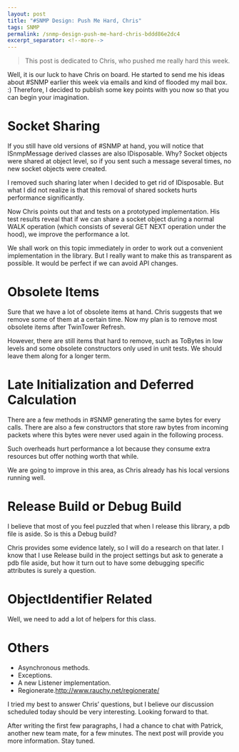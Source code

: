 ```yaml
---
layout: post
title: "#SNMP Design: Push Me Hard, Chris"
tags: SNMP
permalink: /snmp-design-push-me-hard-chris-bddd86e2dc4
excerpt_separator: <!--more-->
---
```

> This post is dedicated to Chris, who pushed me really hard this week.

Well, it is our luck to have Chris on board. He started to send me his ideas about #SNMP earlier this week via emails and kind of flooded my mail box. :) Therefore, I decided to publish some key points with you now so that you can begin your imagination.
<!--more-->

# Socket Sharing
If you still have old versions of #SNMP at hand, you will notice that ISnmpMessage derived classes are also IDisposable. Why? Socket objects were shared at object level, so if you sent such a message several times, no new socket objects were created.

I removed such sharing later when I decided to get rid of IDisposable. But what I did not realize is that this removal of shared sockets hurts performance significantly.

Now Chris points out that and tests on a prototyped implementation. His test results reveal that if we can share a socket object during a normal WALK operation (which consists of several GET NEXT operation under the hood), we improve the performance a lot.

We shall work on this topic immediately in order to work out a convenient implementation in the library. But I really want to make this as transparent as possible. It would be perfect if we can avoid API changes.

# Obsolete Items
Sure that we have a lot of obsolete items at hand. Chris suggests that we remove some of them at a certain time. Now my plan is to remove most obsolete items after TwinTower Refresh.

However, there are still items that hard to remove, such as ToBytes in low levels and some obsolete constructors only used in unit tests. We should leave them along for a longer term.

# Late Initialization and Deferred Calculation

There are a few methods in #SNMP generating the same bytes for every calls. There are also a few constructors that store raw bytes from incoming packets where this bytes were never used again in the following process.

Such overheads hurt performance a lot because they consume extra resources but offer nothing worth that while.

We are going to improve in this area, as Chris already has his local versions running well.

# Release Build or Debug Build

I believe that most of you feel puzzled that when I release this library, a pdb file is aside. So is this a Debug build?

Chris provides some evidence lately, so I will do a research on that later. I know that I use Release build in the project settings but ask to generate a pdb file aside, but how it turn out to have some debugging specific attributes is surely a question.

# ObjectIdentifier Related

Well, we need to add a lot of helpers for this class.

# Others

* Asynchronous methods.
* Exceptions.
* A new Listener implementation.
* Regionerate.http://www.rauchy.net/regionerate/

I tried my best to answer Chris’ questions, but I believe our discussion scheduled today should be very interesting. Looking forward to that.

After writing the first few paragraphs, I had a chance to chat with Patrick, another new team mate, for a few minutes. The next post will provide you more information. Stay tuned.
